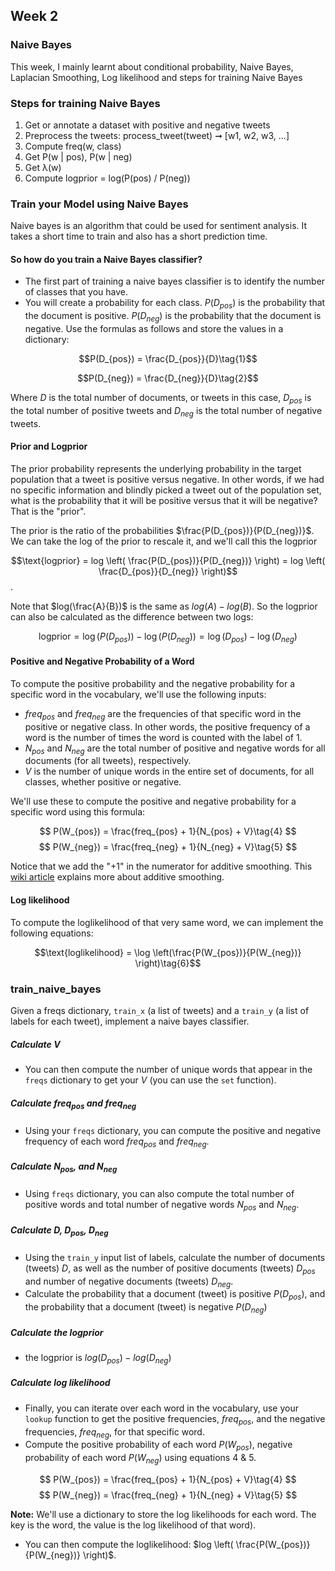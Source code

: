 ## Week 2

### Naive Bayes 
This week, I mainly learnt about conditional probability, Naive Bayes, Laplacian Smoothing, Log likelihood and steps for training Naive Bayes 

### Steps for training Naive Bayes
1. Get or annotate a dataset with positive and negative tweets
2. Preprocess the tweets: process_tweet(tweet) ➞ [w1, w2, w3, ...]
3. Compute freq(w, class)
4. Get P(w | pos), P(w | neg)
5. Get λ(w)
6. Compute logprior = log(P(pos) / P(neg))

### Train your Model using Naive Bayes
Naive bayes is an algorithm that could be used for sentiment analysis. It takes a short time to train and also has a short prediction time.

#### So how do you train a Naive Bayes classifier?
- The first part of training a naive bayes classifier is to identify the number of classes that you have.
- You will create a probability for each class.
$P(D_{pos})$ is the probability that the document is positive.
$P(D_{neg})$ is the probability that the document is negative.
Use the formulas as follows and store the values in a dictionary:

$$P(D_{pos}) = \frac{D_{pos}}{D}\tag{1}$$

$$P(D_{neg}) = \frac{D_{neg}}{D}\tag{2}$$

Where $D$ is the total number of documents, or tweets in this case, $D_{pos}$ is the total number of positive tweets and $D_{neg}$ is the total number of negative tweets.

#### Prior and Logprior

The prior probability represents the underlying probability in the target population that a tweet is positive versus negative.  In other words, if we had no specific information and blindly picked a tweet out of the population set, what is the probability that it will be positive versus that it will be negative? That is the "prior".

The prior is the ratio of the probabilities $\frac{P(D_{pos})}{P(D_{neg})}$.
We can take the log of the prior to rescale it, and we'll call this the logprior

$$\text{logprior} = log \left( \frac{P(D_{pos})}{P(D_{neg})} \right) = log \left( \frac{D_{pos}}{D_{neg}} \right)$$.

Note that $log(\frac{A}{B})$ is the same as $log(A) - log(B)$.  So the logprior can also be calculated as the difference between two logs:

$$\text{logprior} = \log (P(D_{pos})) - \log (P(D_{neg})) = \log (D_{pos}) - \log (D_{neg})\tag{3}$$

#### Positive and Negative Probability of a Word
To compute the positive probability and the negative probability for a specific word in the vocabulary, we'll use the following inputs:

- $freq_{pos}$ and $freq_{neg}$ are the frequencies of that specific word in the positive or negative class. In other words, the positive frequency of a word is the number of times the word is counted with the label of 1.
- $N_{pos}$ and $N_{neg}$ are the total number of positive and negative words for all documents (for all tweets), respectively.
- $V$ is the number of unique words in the entire set of documents, for all classes, whether positive or negative.

We'll use these to compute the positive and negative probability for a specific word using this formula:

$$ P(W_{pos}) = \frac{freq_{pos} + 1}{N_{pos} + V}\tag{4} $$
$$ P(W_{neg}) = \frac{freq_{neg} + 1}{N_{neg} + V}\tag{5} $$

Notice that we add the "+1" in the numerator for additive smoothing.  This [wiki article](https://en.wikipedia.org/wiki/Additive_smoothing) explains more about additive smoothing.

#### Log likelihood
To compute the loglikelihood of that very same word, we can implement the following equations:

$$\text{loglikelihood} = \log \left(\frac{P(W_{pos})}{P(W_{neg})} \right)\tag{6}$$


### train_naive_bayes
Given a freqs dictionary, `train_x` (a list of tweets) and a `train_y` (a list of labels for each tweet), implement a naive bayes classifier.

##### Calculate $V$
- You can then compute the number of unique words that appear in the `freqs` dictionary to get your $V$ (you can use the `set` function).

##### Calculate $freq_{pos}$ and $freq_{neg}$
- Using your `freqs` dictionary, you can compute the positive and negative frequency of each word $freq_{pos}$ and $freq_{neg}$.

##### Calculate $N_{pos}$, and $N_{neg}$
- Using `freqs` dictionary, you can also compute the total number of positive words and total number of negative words $N_{pos}$ and $N_{neg}$.

##### Calculate $D$, $D_{pos}$, $D_{neg}$
- Using the `train_y` input list of labels, calculate the number of documents (tweets) $D$, as well as the number of positive documents (tweets) $D_{pos}$ and number of negative documents (tweets) $D_{neg}$.
- Calculate the probability that a document (tweet) is positive $P(D_{pos})$, and the probability that a document (tweet) is negative $P(D_{neg})$

##### Calculate the logprior
- the logprior is $log(D_{pos}) - log(D_{neg})$



##### Calculate log likelihood
- Finally, you can iterate over each word in the vocabulary, use your `lookup` function to get the positive frequencies, $freq_{pos}$, and the negative frequencies, $freq_{neg}$, for that specific word.
- Compute the positive probability of each word $P(W_{pos})$, negative probability of each word $P(W_{neg})$ using equations 4 & 5.

$$ P(W_{pos}) = \frac{freq_{pos} + 1}{N_{pos} + V}\tag{4} $$
$$ P(W_{neg}) = \frac{freq_{neg} + 1}{N_{neg} + V}\tag{5} $$

**Note:** We'll use a dictionary to store the log likelihoods for each word.  The key is the word, the value is the log likelihood of that word).

- You can then compute the loglikelihood: $log \left( \frac{P(W_{pos})}{P(W_{neg})} \right)$.

